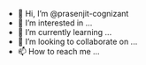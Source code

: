 - 👋 Hi, I’m @prasenjit-cognizant
- 👀 I’m interested in ...
- 🌱 I’m currently learning ...
- 💞️ I’m looking to collaborate on ...
- 📫 How to reach me ...

<!---
prasenjit-cognizant/prasenjit-cognizant is a ✨ special ✨ repository because its `README.md` (this file) appears on your GitHub profile.
You can click the Preview link to take a look at your changes.
--->
